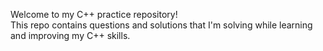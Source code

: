  Welcome to my C++ practice repository!  
This repo contains questions and solutions that I'm solving while learning and improving my C++ skills.

